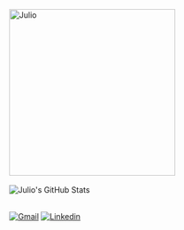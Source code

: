 <div align="left">
  <img alt="Julio" width=300" src="https://i.imgur.com/r3sxJ0U.png">
</div>

<br>

<div align="left">
    <img src="https://github-profile-summary-cards.vercel.app/api/cards/profile-details?username=ojuliodev&theme=github_dark" alt="Julio's GitHub Stats"/>
</div>

<br>

[![Gmail](https://img.shields.io/badge/Gmail-D14836?style=for-the-badge&logo=gmail&logoColor=white)](mailto:juliocontact15@gmail.com)
[![Linkedin](https://img.shields.io/badge/-LinkedIn-%230077B5?style=for-the-badge&logo=linkedin&logoColor=white)](https://www.linkedin.com/in/julio-cesar-589b6b243/)
